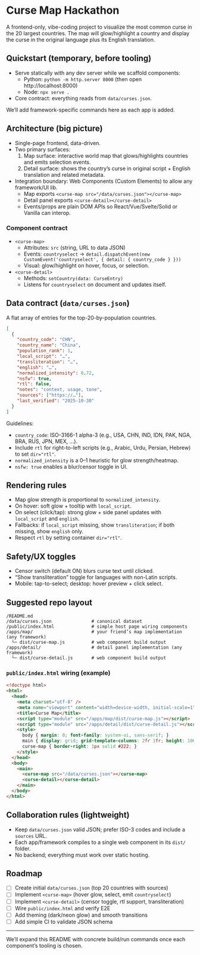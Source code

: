 # Curse Map Hackathon

A frontend-only, vibe-coding project to visualize the most common curse in the 20 largest countries. The map will glow/highlight a country and display the curse in the original language plus its English translation.

## Quickstart (temporary, before tooling)
- Serve statically with any dev server while we scaffold components:
  - Python: `python -m http.server 8000` (then open http://localhost:8000)
  - Node: `npx serve .`
- Core contract: everything reads from `data/curses.json`.

We’ll add framework-specific commands here as each app is added.

## Architecture (big picture)
- Single-page frontend, data-driven.
- Two primary surfaces:
  1) Map surface: interactive world map that glows/highlights countries and emits selection events.
  2) Detail surface: shows the country’s curse in original script + English translation and related metadata.
- Integration boundary: Web Components (Custom Elements) to allow any framework/UI lib.
  - Map exports `<curse-map src="/data/curses.json"></curse-map>`
  - Detail panel exports `<curse-detail></curse-detail>`
  - Events/props are plain DOM APIs so React/Vue/Svelte/Solid or Vanilla can interop.

### Component contract
- `<curse-map>`
  - Attributes: `src` (string, URL to data JSON)
  - Events: `countryselect` → `detail.dispatchEvent(new CustomEvent('countryselect', { detail: { country_code } }))`
  - Visual: glow/highlight on hover, focus, or selection.
- `<curse-detail>`
  - Methods: `setCountry(data: CurseEntry)`
  - Listens for `countryselect` on document and updates itself.

## Data contract (`data/curses.json`)
A flat array of entries for the top-20-by-population countries.

```json
[
  {
    "country_code": "CHN",          
    "country_name": "China",
    "population_rank": 1,            
    "local_script": "…",            
    "transliteration": "…",         
    "english": "…",                 
    "normalized_intensity": 0.72,    
    "nsfw": true,                    
    "rtl": false,                    
    "notes": "context, usage, tone",
    "sources": ["https://…"],       
    "last_verified": "2025-10-30"   
  }
]
```

Guidelines:
- `country_code`: ISO-3166-1 alpha-3 (e.g., USA, CHN, IND, IDN, PAK, NGA, BRA, RUS, JPN, MEX, …).
- Include `rtl` for right-to-left scripts (e.g., Arabic, Urdu, Persian, Hebrew) to set `dir="rtl"`.
- `normalized_intensity` is a 0–1 heuristic for glow strength/heatmap.
- `nsfw: true` enables a blur/censor toggle in UI.

## Rendering rules
- Map glow strength is proportional to `normalized_intensity`.
- On hover: soft glow + tooltip with `local_script`.
- On select (click/tap): strong glow + side panel updates with `local_script` and `english`.
- Fallbacks: if `local_script` missing, show `transliteration`; if both missing, show `english` only.
- Respect `rtl` by setting container `dir="rtl"`.

## Safety/UX toggles
- Censor switch (default ON) blurs curse text until clicked.
- “Show transliteration” toggle for languages with non-Latin scripts.
- Mobile: tap-to-select; desktop: hover preview + click select.

## Suggested repo layout
```
/README.md
/data/curses.json               # canonical dataset
/public/index.html              # simple host page wiring components
/apps/map/                      # your friend’s map implementation (any framework)
  └─ dist/curse-map.js          # web component build output
/apps/detail/                   # detail panel implementation (any framework)
  └─ dist/curse-detail.js       # web component build output
```

### `public/index.html` wiring (example)
```html
<!doctype html>
<html>
  <head>
    <meta charset="utf-8" />
    <meta name="viewport" content="width=device-width, initial-scale=1" />
    <title>Curse Map</title>
    <script type="module" src="/apps/map/dist/curse-map.js"></script>
    <script type="module" src="/apps/detail/dist/curse-detail.js"></script>
    <style>
      body { margin: 0; font-family: system-ui, sans-serif; }
      main { display: grid; grid-template-columns: 2fr 1fr; height: 100vh; }
      curse-map { border-right: 1px solid #222; }
    </style>
  </head>
  <body>
    <main>
      <curse-map src="/data/curses.json"></curse-map>
      <curse-detail></curse-detail>
    </main>
  </body>
</html>
```

## Collaboration rules (lightweight)
- Keep `data/curses.json` valid JSON; prefer ISO-3 codes and include a `sources` URL.
- Each app/framework compiles to a single web component in its `dist/` folder.
- No backend; everything must work over static hosting.

## Roadmap
- [ ] Create initial `data/curses.json` (top 20 countries with sources)
- [ ] Implement `<curse-map>` (hover glow, select, emit `countryselect`)
- [ ] Implement `<curse-detail>` (censor toggle, rtl support, transliteration)
- [ ] Wire `public/index.html` and verify E2E
- [ ] Add theming (dark/neon glow) and smooth transitions
- [ ] Add simple CI to validate JSON schema

---
We’ll expand this README with concrete build/run commands once each component’s tooling is chosen.
